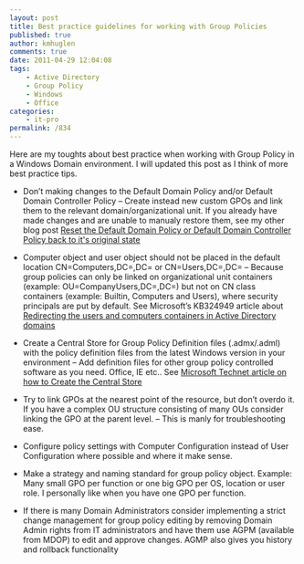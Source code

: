 ```yaml
---
layout: post
title: Best practice guidelines for working with Group Policies
published: true
author: kmhuglen
comments: true
date: 2011-04-29 12:04:08
tags:
    - Active Directory
    - Group Policy
    - Windows
    - Office
categories:
    - it-pro
permalink: /834
---
```

Here are my toughts about best practice when working with Group Policy in a Windows Domain environment. I will updated this post as I think of more best practice tips.

* Don’t making changes to the Default Domain Policy and/or Default Domain Controller Policy &#8211; Create instead new custom GPOs and link them to the relevant domain/organizational unit. If you already have made changes and are unable to manualy restore them, see my other blog post [Reset the Default Domain Policy or Default Domain Controller Policy back to it's original state](/844) 
    
* Computer object and user object should not be placed in the default location CN=Computers,DC=,DC= or CN=Users,DC=,DC= – Because group policies can only be linked on organizational unit containers (example: OU=CompanyUsers,DC=,DC=) but not on CN class containers (example: Builtin, Computers and Users), where security principals are put by default. See Microsoft’s KB324949 article about [Redirecting the users and computers containers in Active Directory domains](http://support.microsoft.com/kb/324949)

* Create a Central Store for Group Policy Definition files (.admx/.adml) with the policy definition files from the latest Windows version in your environment – Add definition files for other group policy controlled software as you need. Office, IE etc.. See [Microsoft Technet article on how to Create the Central Store](http://technet.microsoft.com/en-us/library/cc748955(WS.10).aspx)

* Try to link GPOs at the nearest point of the resource, but don’t overdo it. If you have a complex OU structure consisting of many OUs consider linking the GPO at the parent level. – This is manly for troubleshooting ease.

* Configure policy settings with Computer Configuration instead of User Configuration where possible and where it make sense.

* Make a strategy and naming standard for group policy object. Example: Many small GPO per function or one big GPO per OS, location or user role. I personally like when you have one GPO per function.

* If there is many Domain Administrators consider implementing a strict change management for group policy editing by removing Domain Admin rights from IT administrators and have them use AGPM (available from MDOP) to edit and approve changes. AGMP also gives you history and rollback functionality